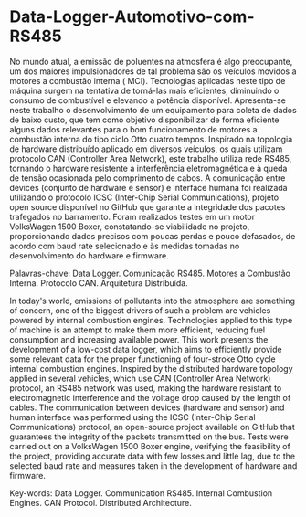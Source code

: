 # Data-Logger-Automotivo-com-RS485

No mundo atual, a emissão de poluentes na atmosfera é algo preocupante, um dos maiores impulsionadores de tal problema são os veículos movidos a motores a combustão interna (	MCI). Tecnologias aplicadas neste tipo de máquina surgem na tentativa de torná-las mais eficientes, diminuindo o consumo de combustível e elevando a potência disponível. Apresenta-se neste trabalho o desenvolvimento de um equipamento para coleta de dados de baixo custo, que tem como objetivo disponibilizar de forma eficiente alguns dados relevantes para o bom funcionamento de motores a combustão interna do tipo ciclo Otto quatro tempos. Inspirado na topologia de hardware distribuído aplicado em diversos veículos, os quais utilizam protocolo CAN (Controller Area Network), este trabalho utiliza rede RS485, tornando o hardware resistente a interferência eletromagnética e à queda de tensão ocasionada pelo comprimento de cabos. A comunicação entre devices (conjunto de hardware e sensor) e interface humana foi realizada utilizando o protocolo ICSC (Inter-Chip Serial Communications), projeto open source disponível no GitHub que garante a integridade dos pacotes trafegados no barramento. Foram realizados testes em um motor VolksWagen 1500 Boxer, constatando-se viabilidade no projeto, proporcionando dados precisos com poucas perdas e pouco defasados, de acordo com baud rate selecionado e às medidas tomadas no desenvolvimento do hardware e firmware.  

Palavras-chave: Data Logger. Comunicação RS485. Motores a Combustão Interna. Protocolo CAN. Arquitetura Distribuída. 

In today's world, emissions of pollutants into the atmosphere are something of concern, one of the biggest drivers of such a problem are vehicles powered by internal combustion engines. Technologies applied to this type of machine is an attempt to make them more efficient, reducing fuel consumption and increasing available power. This work presents the development of a low-cost data logger, which aims to efficiently provide some relevant data for the proper functioning of four-stroke Otto cycle internal combustion engines. Inspired by the distributed hardware topology applied in several vehicles, which use CAN (Controller Area Network) protocol, an RS485 network was used, making the hardware resistant to electromagnetic interference and the voltage drop caused by the length of cables. The communication between devices (hardware and sensor) and human interface was performed using the ICSC (Inter-Chip Serial Communications) protocol, an open-source project available on GitHub that guarantees the integrity of the packets transmitted on the bus. Tests were carried out on a VolksWagen 1500 Boxer engine, verifying the feasibility of the project, providing accurate data with few losses and little lag, due to the selected baud rate and measures taken in the development of hardware and firmware. 

Key-words: Data Logger. Communication RS485. Internal Combustion Engines. CAN Protocol. Distributed Architecture. 
